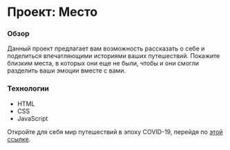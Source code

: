 # Проект: Место

### Обзор

Данный проект предлагает вам возможность рассказать о себе и поделиться впечатляющими историями ваших путешествий.
Покажите близким места, в которых они еще не были, чтобы и они смогли разделить ваши эмоции вместе с вами.

### Технологии

* HTML
* CSS
* JavaScript

Откройте для себя мир путешествий в эпоху COVID-19, перейдя
по [этой ссылке](https://amokroborodov.github.io/mesto/index.html).